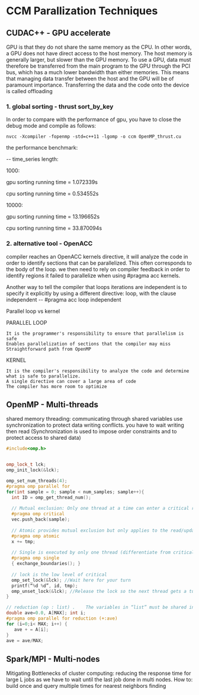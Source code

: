 # CCM Parallization Techniques

## CUDAC++ - GPU accelerate

 GPU is that they do not share the same memory as the CPU. In other words, a GPU does not have direct access to the host memory. The host memory is generally larger, but slower than the GPU memory. To use a GPU, data must therefore be transferred from the main program to the GPU through the PCI bus, which has a much lower bandwidth than either memories. This means that managing data transfer between the host and the GPU will be of paramount importance. Transferring the data and the code onto the device is called offloading

###  1. global sorting  - thrust sort_by_key

In order to compare with the performance of gpu, you have to close the debug mode and compile as follows:

```console
nvcc -Xcompiler -fopenmp -std=c++11 -lgomp -o ccm OpenMP_thrust.cu
```

the performance benchmark:

-- time_series length: 

1000:

gpu sorting running time = 1.072339s

cpu sorting running time = 0.534552s

10000:

gpu sorting running time = 13.196652s

cpu sorting running time = 33.870094s


###  2. alternative tool - OpenACC
  compiler reaches an OpenACC kernels directive, it will analyze the code in order to identify sections that can be parallelized. This often corresponds to the body of the loop. we then need to rely on compiler feedback in order to identify regions it failed to parallelize when using    #pragma acc kernels.
  
  Another way to tell the compiler that loops iterations are independent is to specify it explicitly by using a different directive: loop, with the clause independent  --  #pragma acc loop independent
  
  Parallel loop vs kernel

PARALLEL LOOP 

    It is the programmer's responsibility to ensure that parallelism is safe
    Enables parallelization of sections that the compiler may miss
    Straightforward path from OpenMP

KERNEL

    It is the compiler's responsibility to analyze the code and determine what is safe to parallelize.
    A single directive can cover a large area of code
    The compiler has more room to optimize

## OpenMP  - Multi-threads
shared memory threading:  communicating through shared variables
use synchronization to protect data writing conflicts.  you have to wait writing then read
(Synchronization is used to impose order constraints and to protect access to shared data)

```cpp
#include<omp.h>


omp_lock_t lck;
omp_init_lock(&lck);

omp_set_num_threads(4);
#pragma omp parallel for
for(int sample = 0; sample < num_samples; sample++){
  int ID = omp_get_thread_num();
  
  // Mutual exclusion: Only one thread at a time can enter a critical region.
  #pragma omp critical
  vec.push_back(sample);
  
  // Atomic provides mutual exclusion but only applies to the read/update of a memory location
  #pragma omp atomic
  x += tmp;
  
  // Single is executed by only one thread (differentiate from critical: one thread one time for all threads)
  #pragma omp single
  { exchange_boundaries(); }
  
  // lock is the low level of critical
  omp_set_lock(&lck); //Wait here for your turn
  printf(“%d %d”, id, tmp);
  omp_unset_lock(&lck); //Release the lock so the next thread gets a turn
}

// reduction (op : list) .    The variables in “list” must be shared in the enclosing parallel region. 
double ave=0.0, A[MAX]; int i;
#pragma omp parallel for reduction (+:ave)
for (i=0;i< MAX; i++) {
   ave + = A[i];
}
ave = ave/MAX; 


```

## Spark/MPI   -   Multi-nodes

Mitigating Bottlenecks of cluster computing:  reducing the response time for large L jobs as we have to wait until the last job done in multi nodes.
How to:  build once and query multiple times for nearest neighbors finding
